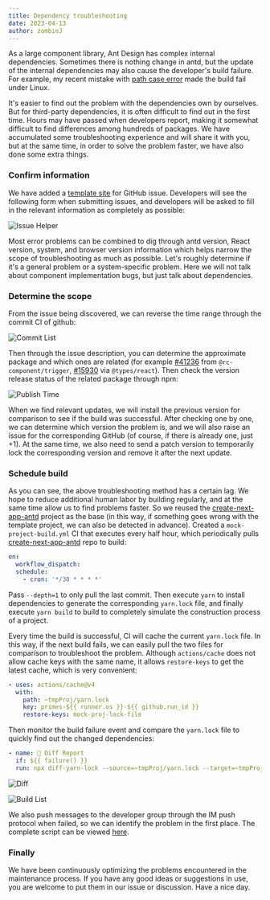 ```yaml
---
title: Dependency troubleshooting
date: 2023-04-13
author: zombieJ
---
```


As a large component library, Ant Design has complex internal dependencies. Sometimes there is nothing change in antd, but the update of the internal dependencies may also cause the developer's build failure. For example, my recent mistake with [path case error](https://github.com/ant-design/ant-design/issues/41236) made the build fail under Linux.

It's easier to find out the problem with the dependencies own by ourselves. But for third-party dependencies, it is often difficult to find out in the first time. Hours may have passed when developers report, making it somewhat difficult to find differences among hundreds of packages. We have accumulated some troubleshooting experience and will share it with you, but at the same time, in order to solve the problem faster, we have also done some extra things.

### Confirm information

We have added a [template site](https://new-issue.ant.design/) for GitHub issue. Developers will see the following form when submitting issues, and developers will be asked to fill in the relevant information as completely as possible:

![Issue Helper](https://user-images.githubusercontent.com/5378891/231633510-2e7c7819-12c2-4153-b3c8-4d5576116a08.png)

Most error problems can be combined to dig through antd version, React version, system, and browser version information which helps narrow the scope of troubleshooting as much as possible. Let's roughly determine if it's a general problem or a system-specific problem. Here we will not talk about component implementation bugs, but just talk about dependencies.

### Determine the scope

From the issue being discovered, we can reverse the time range through the commit CI of github:

![Commit List](https://user-images.githubusercontent.com/5378891/231635576-88a84f55-11d9-403c-bece-98d55bf5b893.png)

Then through the issue description, you can determine the approximate package and which ones are related (for example [#41236](https://github.com/ant-design/ant-design/issues/41236) from `@rc-component/trigger`, [#15930](https://github.com/ant-design/ant-design/issues/15930) via `@types/react`). Then check the version release status of the related package through npm:

![Publish Time](https://user-images.githubusercontent.com/5378891/231636272-e423301a-f8df-407e-8d4e-a49e219631e4.png)

When we find relevant updates, we will install the previous version for comparison to see if the build was successful. After checking one by one, we can determine which version the problem is, and we will also raise an issue for the corresponding GitHub (of course, if there is already one, just +1). At the same time, we also need to send a patch version to temporarily lock the corresponding version and remove it after the next update.

### Schedule build

As you can see, the above troubleshooting method has a certain lag. We hope to reduce additional human labor by building regularly, and at the same time allow us to find problems faster. So we reused the [create-next-app-antd](https://github.com/ant-design/ant-design-examples/tree/main/examples/with-nextjs-inline-style) project as the base (in this way, if something goes wrong with the template project, we can also be detected in advance). Created a `mock-project-build.yml` CI that executes every half hour, which periodically pulls [create-next-app-antd](https://github.com/ant-design/create-next-app-antd) repo to build:

```yml
on:
  workflow_dispatch:
  schedule:
    - cron: '*/30 * * * *'
```

Pass `--depth=1` to only pull the last commit. Then execute `yarn` to install dependencies to generate the corresponding `yarn.lock` file, and finally execute `yarn build` to build to completely simulate the construction process of a project.

Every time the build is successful, CI will cache the current `yarn.lock` file. In this way, if the next build fails, we can easily pull the two files for comparison to troubleshoot the problem. Although `actions/cache` does not allow cache keys with the same name, it allows `restore-keys` to get the latest cache, which is very convenient:

```yml
- uses: actions/cache@v4
  with:
    path: ~tmpProj/yarn.lock
    key: primes-${{ runner.os }}-${{ github.run_id }}
    restore-keys: mock-proj-lock-file
```

Then monitor the build failure event and compare the `yarn.lock` file to quickly find out the changed dependencies:

```yml
- name: 🎨 Diff Report
  if: ${{ failure() }}
  run: npx diff-yarn-lock --source=~tmpProj/yarn.lock --target=~tmpProj/yarn.lock.failed
```

![Diff](https://user-images.githubusercontent.com/5378891/226313045-83895072-57c1-4135-80cf-16eeecae8c18.png)

![Build List](https://user-images.githubusercontent.com/5378891/231641305-88ec5d5e-6879-458a-8660-9d9828b97fd9.png)

We also push messages to the developer group through the IM push protocol when failed, so we can identify the problem in the first place. The complete script can be viewed [here](https://github.com/ant-design/ant-design/blob/da83561f9cb57b0eb03d18543d96393689f799be/.github/workflows/mock-project-build.yml).

### Finally

We have been continuously optimizing the problems encountered in the maintenance process. If you have any good ideas or suggestions in use, you are welcome to put them in our issue or discussion. Have a nice day.
